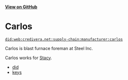#### [View on GitHub](https://github.com/w3c-ccg/credivera.net/tree/master/supply-chain/manufacturer/carlos/)

# Carlos

[`did:web:credivera.net:supply-chain:manufacturer:carlos`](https://did-web.web.app/api/v1/identifiers/did:web:credivera.net:supply-chain:manufacturer:carlos)

Carlos is blast furnace foreman at Steel Inc.

Carlos works for [Stacy](../stacy).

- [did](./did.json)
- [keys](./keys.json)
